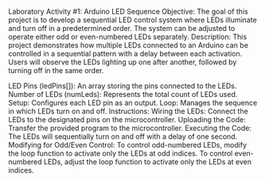 Laboratory Activity #1: Arduino LED Sequence
Objective:
The goal of this project is to develop a sequential LED control system where LEDs illuminate and turn off in a predetermined order. The system can be adjusted to operate either odd or even-numbered LEDs separately.
Description:
This project demonstrates how multiple LEDs connected to an Arduino can be controlled in a sequential pattern with a delay between each activation. Users will observe the LEDs lighting up one after another, followed by turning off in the same order.

LED Pins (ledPins[]): An array storing the pins connected to the LEDs.
Number of LEDs (numLeds): Represents the total count of LEDs used.
Setup: Configures each LED pin as an output.
Loop: Manages the sequence in which LEDs turn on and off.
Instructions:
Wiring the LEDs: Connect the LEDs to the designated pins on the microcontroller.
Uploading the Code: Transfer the provided program to the microcontroller.
Executing the Code: The LEDs will sequentially turn on and off with a delay of one second.
Modifying for Odd/Even Control:
To control odd-numbered LEDs, modify the loop function to activate only the LEDs at odd indices.
To control even-numbered LEDs, adjust the loop function to activate only the LEDs at even indices.
